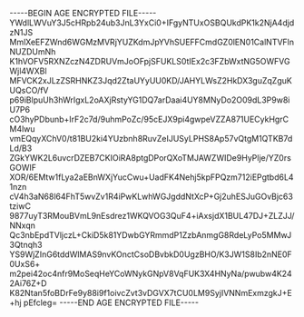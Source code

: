 -----BEGIN AGE ENCRYPTED FILE-----
YWdlLWVuY3J5cHRpb24ub3JnL3YxCi0+IFgyNTUxOSBQUkdPK1k2NjA4djdzN1JS
MmlXeEFZWnd6WGMzMVRjYUZKdmJpYVhSUEFFCmdGZ0lEN01CalNTVFlnNUZDUmNh
K1hVOFV5RXNZczN4ZDRUVmJoOFpjSFUKLS0tIEx2c3FZbWxtNG5OWFVGWjl4WXBl
MFVCK2xJLzZSRHNKZ3Jqd2ZtaUYyUU0KD/JAHYLWsZ2HkDX3guZqZguKUQsCO/fV
p69iBlpuUh3hWrIgxL2oAXjRstyYG1DQ7arDaai4UY8MNyDo2O09dL3P9w8iU7P6
cO3hyPDbunb+IrF2c7d/9uhmPoZc/95cEJX9pi4gwpeVZZA871UECykHgrCM4lwu
vmEQqyXChV0/t81BU2ki4YUzbnh8RuvZeIJUSyLPHS8Ap57vQtgM1QTKB7dLd/B3
ZGkYWK2L6uvcrDZEB7CKIOiRA8ptgDPorQXoTMJAWZWIDe9HyPlje/YZ0rsGOWIF
XOR/6EMtw1fLya2aEBnWXjYucCwu+UadFK4Nehj5kpFPQzm712iEPgtbd6L41nzn
cV4h3aN68l64FhT5wvZv1R4iPwKLwhWGJgddNtXcP+Gj2uhESJuGOvBjc63tziwC
9877uyT3RMouBVmL9nEsdrez1WKQVOG3QuF4+iAxsjdX1BUL47DJ+ZLZJJ/NNxqn
Qc3nbEpdTVljczL+CkiD5k81YDwbGYRmmdP1ZzbAnmgG8RdeLyPo5MMwJ3Qtnqh3
YS9WjZInG6tddWlMAS9nvKOnctCsoDBvbkD0UgzBHO/K3JW1S8Ib2nNE0F0UxS6+
m2pei42oc4nfr9MoSeqHeYCoWNykGNpV8VqFUK3X4HNyNa/pwubw4K242Ai76Z+D
K82Ntan5foBDrFe9y88i9f1oivcZvt3vDGVX7tCU0LM9SyjIVNNmExmzgkJ+E+hj
pEfcleg=
-----END AGE ENCRYPTED FILE-----
